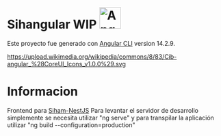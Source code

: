 # Sihangular WIP <img src="https://upload.wikimedia.org/wikipedia/commons/8/83/Cib-angular_(CoreUI_Icons_v1.0.0).svg" width="50" alt="Angular Logo" />

Este proyecto fue generado con [Angular CLI](https://github.com/angular/angular-cli) version 14.2.9.

https://upload.wikimedia.org/wikipedia/commons/8/83/Cib-angular_%28CoreUI_Icons_v1.0.0%29.svg

# Informacion
Frontend para [Siham-NestJS](https://github.com/waskull/siham-nestjs)
Para levantar el servidor de desarrollo simplemente se necesita utilizar "ng serve" y para transpilar la aplicación utilizar "ng build --configuration=production"
